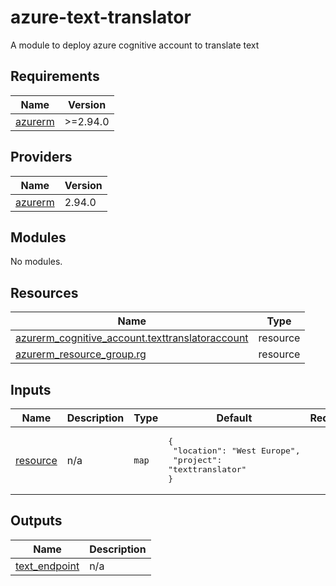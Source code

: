 # azure-text-translator

A module to deploy azure cognitive account to translate text


<!-- BEGIN_TF_DOCS -->
## Requirements

| Name | Version |
|------|---------|
| <a name="requirement_azurerm"></a> [azurerm](#requirement\_azurerm) | >=2.94.0 |

## Providers

| Name | Version |
|------|---------|
| <a name="provider_azurerm"></a> [azurerm](#provider\_azurerm) | 2.94.0 |

## Modules

No modules.

## Resources

| Name | Type |
|------|------|
| [azurerm_cognitive_account.texttranslatoraccount](https://registry.terraform.io/providers/hashicorp/azurerm/latest/docs/resources/cognitive_account) | resource |
| [azurerm_resource_group.rg](https://registry.terraform.io/providers/hashicorp/azurerm/latest/docs/resources/resource_group) | resource |

## Inputs

| Name | Description | Type | Default | Required |
|------|-------------|------|---------|:--------:|
| <a name="input_resource"></a> [resource](#input\_resource) | n/a | `map` | <pre>{<br>  "location": "West Europe",<br>  "project": "texttranslator"<br>}</pre> | no |

## Outputs

| Name | Description |
|------|-------------|
| <a name="output_text_endpoint"></a> [text\_endpoint](#output\_text\_endpoint) | n/a |
<!-- END_TF_DOCS -->